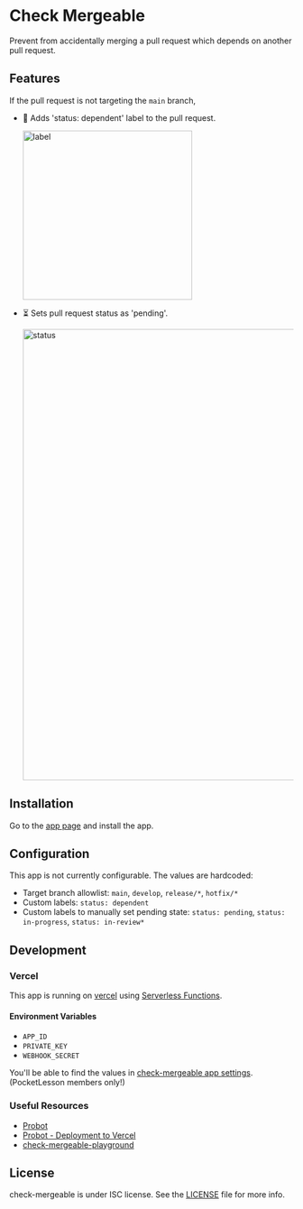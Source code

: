 # Check Mergeable

Prevent from accidentally merging a pull request which depends on another pull request.

## Features

If the pull request is not targeting the `main` branch,

* 🔖 Adds 'status: dependent' label to the pull request.

    <img width="300" alt="label" src="https://user-images.githubusercontent.com/931655/130362351-651d99f7-b62e-4988-bfba-079cec720dd3.png">

* ⏳ Sets pull request status as 'pending'.

    <img width="800" alt="status" src="https://user-images.githubusercontent.com/931655/130361943-90114c4d-31a5-4c3a-8396-3b34ef2ab3cc.png">

## Installation

Go to the [app page](https://github.com/apps/check-mergeable) and install the app.

## Configuration

This app is not currently configurable. The values are hardcoded:

* Target branch allowlist: `main`, `develop`, `release/*`, `hotfix/*`
* Custom labels: `status: dependent`
* Custom labels to manually set pending state: `status: pending`, `status: in-progress`, `status: in-review*`

## Development

### Vercel

This app is running on [vercel](https://vercel.com/) using [Serverless Functions](https://vercel.com/docs/serverless-functions/introduction).

#### Environment Variables

* `APP_ID`
* `PRIVATE_KEY`
* `WEBHOOK_SECRET`

You'll be able to find the values in [check-mergeable app settings](https://github.com/organizations/pocketlesson/settings/apps/check-mergeable). (PocketLesson members only!)

### Useful Resources

* [Probot](https://probot.github.io/)
* [Probot - Deployment to Vercel](https://probot.github.io/docs/deployment/#vercel)
* [check-mergeable-playground](https://github.com/pocketlesson/check-mergeable-playground)

## License

check-mergeable is under ISC license. See the [LICENSE](LICENSE) file for more info.
